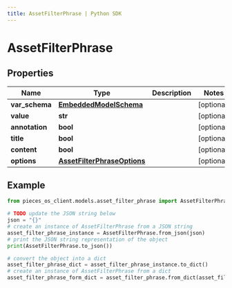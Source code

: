 ```yaml
---
title: AssetFilterPhrase | Python SDK
---
```


# AssetFilterPhrase


## Properties

Name | Type | Description | Notes
------------ | ------------- | ------------- | -------------
**var_schema** | [**EmbeddedModelSchema**](EmbeddedModelSchema) |  | [optional] 
**value** | **str** |  | [optional] 
**annotation** | **bool** |  | [optional] 
**title** | **bool** |  | [optional] 
**content** | **bool** |  | [optional] 
**options** | [**AssetFilterPhraseOptions**](AssetFilterPhraseOptions) |  | [optional] 

## Example

```python
from pieces_os_client.models.asset_filter_phrase import AssetFilterPhrase

# TODO update the JSON string below
json = "{}"
# create an instance of AssetFilterPhrase from a JSON string
asset_filter_phrase_instance = AssetFilterPhrase.from_json(json)
# print the JSON string representation of the object
print(AssetFilterPhrase.to_json())

# convert the object into a dict
asset_filter_phrase_dict = asset_filter_phrase_instance.to_dict()
# create an instance of AssetFilterPhrase from a dict
asset_filter_phrase_form_dict = asset_filter_phrase.from_dict(asset_filter_phrase_dict)
```


